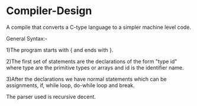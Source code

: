 # Compiler-Design
A compile that converts a C-type language to a simpler machine level code.

General Syntax:-

1)The program starts with { and ends with }.

2)The first set of statements are the declarations of the form "type id" where type are the primitive types or arrays and id is the identifier name.

3)After the declarations we have normal statements which can be assignments, if, while loop, do-while loop and break.


The parser used is recursive decent.
